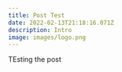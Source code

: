 ```yaml
---
title: Post Test
date: 2022-02-13T21:18:16.071Z
description: Intro
image: images/logo.png
---
```

TEsting the post
